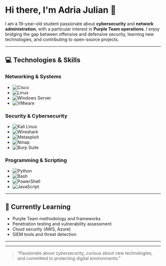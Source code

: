# Hi there, I'm Adria Julian 👋

I am a 19-year-old student passionate about **cybersecurity** and **network administration**, with a particular interest in **Purple Team operations**. I enjoy bridging the gap between offensive and defensive security, learning new technologies, and contributing to open-source projects.  

---

## 💻 Technologies & Skills

### Networking & Systems
- ![Cisco](https://img.shields.io/badge/Cisco-1f8acb?style=for-the-badge&logo=cisco&logoColor=white)
- ![Linux](https://img.shields.io/badge/Linux-FCC624?style=for-the-badge&logo=linux&logoColor=black)
- ![Windows Server](https://img.shields.io/badge/Windows%20Server-0078d6?style=for-the-badge&logo=windows&logoColor=white)
- ![VMware](https://img.shields.io/badge/VMware-607078?style=for-the-badge&logo=vmware&logoColor=white)

### Security & Cybersecurity
- ![Kali Linux](https://img.shields.io/badge/Kali_Linux-557C94?style=for-the-badge&logo=kali-linux&logoColor=white)
- ![Wireshark](https://img.shields.io/badge/Wireshark-0078D7?style=for-the-badge&logo=wireshark&logoColor=white)
- ![Metasploit](https://img.shields.io/badge/Metasploit-FF6F61?style=for-the-badge&logo=metasploit&logoColor=white)
- ![Nmap](https://img.shields.io/badge/Nmap-89D63F?style=for-the-badge&logo=nmap&logoColor=white)
- ![Burp Suite](https://img.shields.io/badge/Burp_Suite-FF6F61?style=for-the-badge&logo=burp-suite&logoColor=white)

### Programming & Scripting
- ![Python](https://img.shields.io/badge/Python-3776AB?style=for-the-badge&logo=python&logoColor=white)
- ![Bash](https://img.shields.io/badge/Bash-4EAA25?style=for-the-badge&logo=gnu-bash&logoColor=white)
- ![PowerShell](https://img.shields.io/badge/PowerShell-5391FE?style=for-the-badge&logo=powershell&logoColor=white)
- ![JavaScript](https://img.shields.io/badge/JavaScript-F7DF1E?style=for-the-badge&logo=javascript&logoColor=black)

---

## 🌱 Currently Learning
- Purple Team methodology and frameworks  
- Penetration testing and vulnerability assessment  
- Cloud security (AWS, Azure)  
- SIEM tools and threat detection  

---

---

> “Passionate about cybersecurity, curious about new technologies, and committed to protecting digital environments.”

